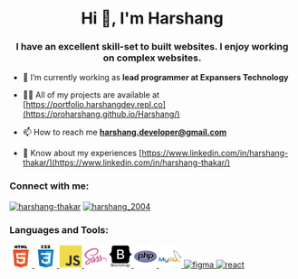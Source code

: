 <h1 align="center">Hi 👋, I'm Harshang</h1>
<h3 align="center">I have an excellent skill-set to built websites. I enjoy working on complex websites.</h3>

- 🔭 I’m currently working as **lead programmer at Expansers Technology**

- 👨‍💻 All of my projects are available at [https://portfolio.harshangdev.repl.co](https://proharshang.github.io/Harshang/)

- 📫 How to reach me **harshang.developer@gmail.com**

- 📄 Know about my experiences [https://www.linkedin.com/in/harshang-thakar/](https://www.linkedin.com/in/harshang-thakar/)

<h3 align="left">Connect with me:</h3>
<p align="left">
<a href="https://linkedin.com/in/harshang-thakar" target="blank"><img align="center" src="https://raw.githubusercontent.com/rahuldkjain/github-profile-readme-generator/master/src/images/icons/Social/linked-in-alt.svg" alt="harshang-thakar" height="30" width="40" /></a>
<a href="https://instagram.com/harshang_2004" target="blank"><img align="center" src="https://raw.githubusercontent.com/rahuldkjain/github-profile-readme-generator/master/src/images/icons/Social/instagram.svg" alt="harshang_2004" height="30" width="40" /></a>
</p>

<h3 align="left">Languages and Tools:</h3>
<p align="left"> <a href="https://www.w3.org/html/" target="_blank" rel="noreferrer"> <img src="https://raw.githubusercontent.com/devicons/devicon/master/icons/html5/html5-original-wordmark.svg" alt="html5" width="40" height="40"/> </a> <a href="https://www.w3schools.com/css/" target="_blank" rel="noreferrer"> <img src="https://raw.githubusercontent.com/devicons/devicon/master/icons/css3/css3-original-wordmark.svg" alt="css3" width="40" height="40"/> </a>  <a href="https://developer.mozilla.org/en-US/docs/Web/JavaScript" target="_blank" rel="noreferrer"> <img src="https://raw.githubusercontent.com/devicons/devicon/master/icons/javascript/javascript-original.svg" alt="javascript" width="40" height="40"/> </a> <img src="https://raw.githubusercontent.com/devicons/devicon/master/icons/sass/sass-original.svg" alt="sass" width="40" height="40"/> </a>  <a href="https://getbootstrap.com" target="_blank" rel="noreferrer"> <img src="https://raw.githubusercontent.com/devicons/devicon/master/icons/bootstrap/bootstrap-plain-wordmark.svg" alt="bootstrap" width="40" height="40"/> </a> <a href="https://www.php.net" target="_blank" rel="noreferrer"> <img src="https://raw.githubusercontent.com/devicons/devicon/master/icons/php/php-original.svg" alt="php" width="40" height="40"/> </a>  <a href="https://www.mysql.com/" target="_blank" rel="noreferrer"> <img src="https://raw.githubusercontent.com/devicons/devicon/master/icons/mysql/mysql-original-wordmark.svg" alt="mysql" width="40" height="40"/> </a> <a href="https://sass-lang.com" target="_blank" rel="noreferrer"><a href="https://www.figma.com/" target="_blank" rel="noreferrer"> <img src="https://www.vectorlogo.zone/logos/figma/figma-icon.svg" alt="figma" width="40" height="40"/> </a> <a href="https://react.dev/" target="_blank" rel="noreferrer"> <img src="https://www.svgrepo.com/show/493719/react-javascript-js-framework-facebook.svg" alt="react" width="40" height="40"/> </a></p>
